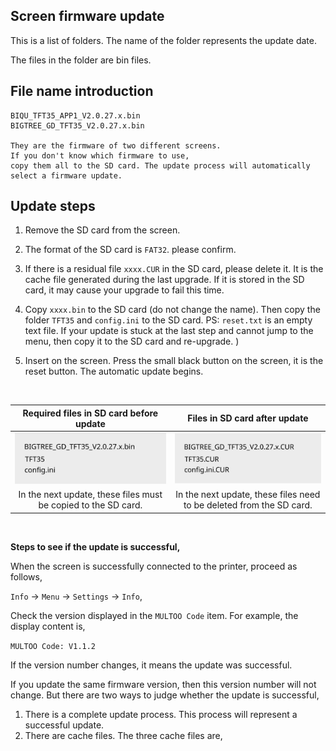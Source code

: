 ## Screen firmware update

This is a list of folders. The name of the folder represents the update date.

The files in the folder are bin files. 

## File name introduction

```
BIQU_TFT35_APP1_V2.0.27.x.bin
BIGTREE_GD_TFT35_V2.0.27.x.bin

They are the firmware of two different screens. 
If you don't know which firmware to use, 
copy them all to the SD card. The update process will automatically select a firmware update.
```


## Update steps

1. Remove the SD card from the screen.
2. The format of the SD card is `FAT32`. please confirm.
3. If there is a residual file `xxxx.CUR` in the SD card, please delete it. It is the cache file generated during the last upgrade. If it is stored in the SD card, it may cause your upgrade to fail this time.
4. Copy `xxxx.bin` to the SD card (do not change the name). Then copy the folder `TFT35` and `config.ini` to the SD card.
PS: `reset.txt` is an empty text file. If your update is stuck at the last step and cannot jump to the menu, then copy it to the SD card and re-upgrade. )

5. Insert on the screen. Press the small black button on the screen, it is the reset button.
The automatic update begins.

&nbsp;




| Required files in SD card before update | Files in SD card after update |
| :---: |:---:|
|![Image](https://raw.githubusercontent.com/MULTOO-3DPrinter/MULTOO_3D_Printer/main/MT3X/Firmware/TouchScreen/imgs/before.svg) | ![Image](https://raw.githubusercontent.com/MULTOO-3DPrinter/MULTOO_3D_Printer/main/MT3X/Firmware/TouchScreen/imgs/after.svg) |
| In the next update, these files must be copied to the SD card. | In the next update, these files need to be deleted from the SD card. |





&nbsp;

**Steps to see if the update is successful,**

When the screen is successfully connected to the printer, proceed as follows,

`Info` -> `Menu` -> `Settings` -> `Info`,

Check the version displayed in the `MULTOO Code` item. For example, the display content is,

`MULTOO Code: V1.1.2`



If the version number changes, it means the update was successful. 

If you update the same firmware version, then this version number will not change. But there are two ways to judge whether the update is successful,
1. There is a complete update process. This process will represent a successful update.
2. There are cache files. The three cache files are,
